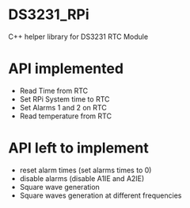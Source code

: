 # DS3231_RPi
C++ helper library for DS3231 RTC Module

# API implemented
- Read Time from RTC
- Set RPi System time to RTC
- Set Alarms 1 and 2 on RTC
- Read temperature from RTC

# API left to implement
- reset alarm times (set alarms times to 0)
- disable alarms (disable A1IE and A2IE)
- Square wave generation
- Square waves generation at different frequencies
